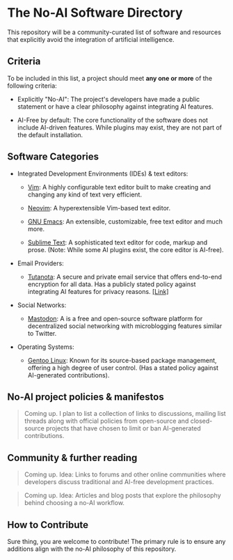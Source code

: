 # The No-AI Software Directory

This repository will be a community-curated list of software and resources that explicitly avoid the integration of artificial intelligence.

## Criteria

To be included in this list, a project should meet **any one or more** of the following criteria:

* Explicitly "No-AI": The project's developers have made a public statement or have a clear philosophy against integrating AI features.

* AI-Free by default: The core functionality of the software does not include AI-driven features. While plugins may exist, they are not part of the default installation.

## Software Categories

* Integrated Development Environments (IDEs) & text editors:

  * [Vim](https://www.vim.org): A highly configurable text editor built to make creating and changing any kind of text very efficient.

  * [Neovim](https://neovim.io): A hyperextensible Vim-based text editor.

  * [GNU Emacs](https://www.gnu.org/software/emacs/download.html): An extensible, customizable, free text editor and much more.

  * [Sublime Text](https://www.sublimetext.com): A sophisticated text editor for code, markup and prose. (Note: While some AI plugins exist, the core editor is AI-free).
 
* Email Providers:
  
  * [Tutanota](https://tuta.com): A secure and private email service that offers end-to-end encryption for all data. Has a publicly stated policy against integrating AI features for privacy reasons. [[Link]](https://tuta.com/blog/no-ai-email)
 
 
* Social Networks:
  
  * [Mastodon](https://joinmastodon.org): A is a free and open-source software platform for decentralized social networking with microblogging features similar to Twitter. 
 
* Operating Systems:
  * [Gentoo Linux](https://www.gentoo.org): Known for its source-based package management, offering a high degree of user control. (Has a stated policy against AI-generated contributions).
 

## No-AI project policies & manifestos

> Coming up. I plan to list a collection of links to discussions, mailing list threads along with official policies from open-source and closed-source projects that have chosen to limit or ban AI-generated contributions.

## Community & further reading

> Coming up. Idea: Links to forums and other online communities where developers discuss traditional and AI-free development practices.

> Coming up. Idea: Articles and blog posts that explore the philosophy behind choosing a no-AI workflow.

## How to Contribute

Sure thing, you are welcome to contribute! The primary rule is to ensure any additions align with the no-AI philosophy of this repository.

